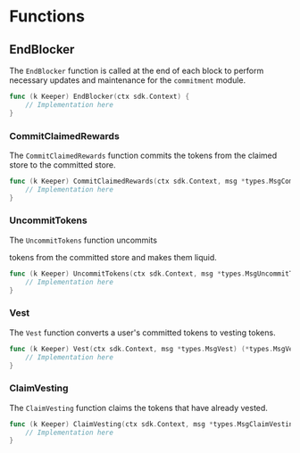 <!--
order: 5
-->

# Functions

## EndBlocker

The `EndBlocker` function is called at the end of each block to perform necessary updates and maintenance for the `commitment` module.

```go
func (k Keeper) EndBlocker(ctx sdk.Context) {
    // Implementation here
}
```

### CommitClaimedRewards

The `CommitClaimedRewards` function commits the tokens from the claimed store to the committed store.

```go
func (k Keeper) CommitClaimedRewards(ctx sdk.Context, msg *types.MsgCommitClaimedRewards) (*types.MsgCommitClaimedRewardsResponse, error) {
    // Implementation here
}
```

### UncommitTokens

The `UncommitTokens` function uncommits

tokens from the committed store and makes them liquid.

```go
func (k Keeper) UncommitTokens(ctx sdk.Context, msg *types.MsgUncommitTokens) (*types.MsgUncommitTokensResponse, error) {
    // Implementation here
}
```

### Vest

The `Vest` function converts a user's committed tokens to vesting tokens.

```go
func (k Keeper) Vest(ctx sdk.Context, msg *types.MsgVest) (*types.MsgVestResponse, error) {
    // Implementation here
}
```

### ClaimVesting

The `ClaimVesting` function claims the tokens that have already vested.

```go
func (k Keeper) ClaimVesting(ctx sdk.Context, msg *types.MsgClaimVesting) (*types.MsgClaimVestingResponse, error) {
    // Implementation here
}
```
